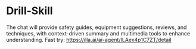 # Drill-Skill
The chat will provide safety guides, equipment suggestions, reviews, and techniques, with context-driven summary and multimedia tools to enhance understanding. 
Fast try: https://illa.ai/ai-agent/ILAex4p1C7ZT/detail

